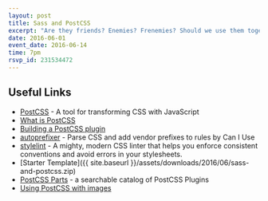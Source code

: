 ```yaml
---
layout: post
title: Sass and PostCSS
excerpt: "Are they friends? Enemies? Frenemies? Should we use them together? Or should we have a cage match?  Join us!"
date: 2016-06-01
event_date: 2016-06-14
time: 7pm
rsvp_id: 231534472
---
```


## Useful Links
* [PostCSS](http://postcss.org/) - A tool for transforming CSS with JavaScript
* [What is PostCSS](https://www.sitepoint.com/an-introduction-to-postcss/)
* [Building a PostCSS plugin](http://webdesign.tutsplus.com/tutorials/postcss-deep-dive-create-your-own-plugin--cms-24605)
* [autoprefixer](https://github.com/postcss/autoprefixer) - Parse CSS and add vendor prefixes to rules by Can I Use
* [stylelint](http://stylelint.io/) - A mighty, modern CSS linter that helps you enforce consistent conventions and avoid errors in your stylesheets.
* [Starter Template]({{ site.baseurl }}/assets/downloads/2016/06/sass-and-postcss.zip)
* [PostCSS Parts](http://postcss.parts/) - a searchable catalog of PostCSS Plugins
* [Using PostCSS with images](https://css-tricks.com/images-in-postcss/)
